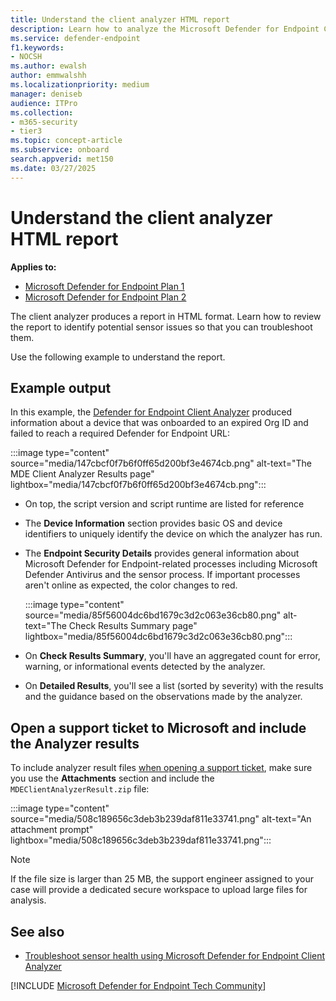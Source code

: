 ```yaml
---
title: Understand the client analyzer HTML report
description: Learn how to analyze the Microsoft Defender for Endpoint Client Analyzer HTML report
ms.service: defender-endpoint
f1.keywords:
- NOCSH
ms.author: ewalsh
author: emmwalshh
ms.localizationpriority: medium
manager: deniseb
audience: ITPro
ms.collection: 
- m365-security
- tier3
ms.topic: concept-article
ms.subservice: onboard
search.appverid: met150
ms.date: 03/27/2025
---
```


# Understand the client analyzer HTML report

**Applies to:**
- [Microsoft Defender for Endpoint Plan 1](microsoft-defender-endpoint.md)
- [Microsoft Defender for Endpoint Plan 2](microsoft-defender-endpoint.md)

The client analyzer produces a report in HTML format. Learn how to review the report to identify potential sensor issues so that you can troubleshoot them.

Use the following example to understand the report.

## Example output

In this example, the [Defender for Endpoint Client Analyzer](/defender-endpoint/overview-client-analyzer) produced information about a device that was onboarded to an expired Org ID and failed to reach a required Defender for Endpoint URL:

:::image type="content" source="media/147cbcf0f7b6f0ff65d200bf3e4674cb.png" alt-text="The MDE Client Analyzer Results page" lightbox="media/147cbcf0f7b6f0ff65d200bf3e4674cb.png":::

- On top, the script version and script runtime are listed for reference

- The **Device Information** section provides basic OS and device identifiers to uniquely identify the device on which the analyzer has run.

- The **Endpoint Security Details** provides general information about Microsoft Defender for Endpoint-related processes including Microsoft Defender Antivirus and the sensor process. If important processes aren't online as expected, the color changes to red.

    :::image type="content" source="media/85f56004dc6bd1679c3d2c063e36cb80.png" alt-text="The Check Results Summary page" lightbox="media/85f56004dc6bd1679c3d2c063e36cb80.png":::

- On **Check Results Summary**, you'll have an aggregated count for error,
    warning, or informational events detected by the analyzer.

- On **Detailed Results**, you'll see a list (sorted by severity) with
    the results and the guidance based on the observations made by the analyzer.

## Open a support ticket to Microsoft and include the Analyzer results

To include analyzer result files [when opening a support ticket](contact-support.md#open-a-service-request), make sure you use the **Attachments** section and include the `MDEClientAnalyzerResult.zip` file:

:::image type="content" source="media/508c189656c3deb3b239daf811e33741.png" alt-text="An attachment prompt" lightbox="media/508c189656c3deb3b239daf811e33741.png":::

> [!NOTE]
> If the file size is larger than 25 MB, the support engineer assigned to your case will provide a dedicated secure workspace to upload large files for analysis.

## See also

- [Troubleshoot sensor health using Microsoft Defender for Endpoint Client Analyzer](overview-client-analyzer.md)


[!INCLUDE [Microsoft Defender for Endpoint Tech Community](../includes/defender-mde-techcommunity.md)]
